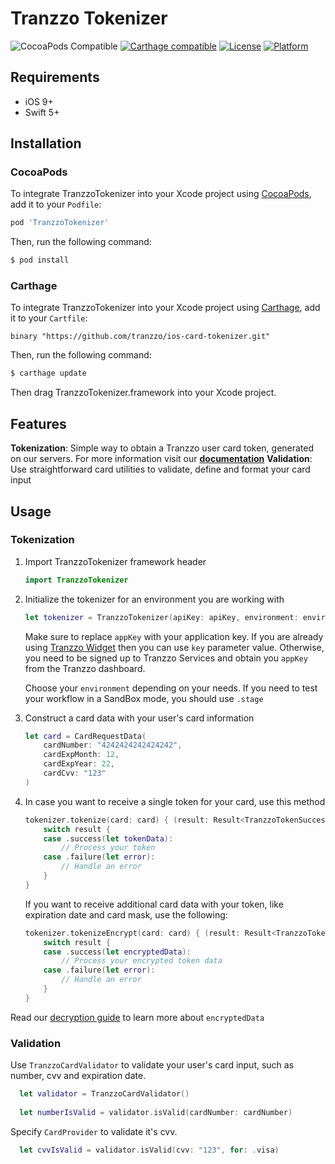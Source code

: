 #  Tranzzo Tokenizer

![CocoaPods Compatible](https://img.shields.io/cocoapods/v/TranzzoTokenizer.svg)
[![Carthage compatible](https://img.shields.io/badge/Carthage-compatible-4BC51D.svg?style=flat)](https://github.com/Carthage/Carthage)
[![License](https://img.shields.io/cocoapods/l/TranzzoTokenizer.svg?style=flat)](https://github.com/tranzzo/ios-card-tokenizer/blob/dev/LICENSE)
[![Platform](https://img.shields.io/cocoapods/p/TranzzoTokenizer.svg?style=flat)](https://github.com/tranzzo/ios-card-tokenizer#)

## Requirements

- iOS 9+
- Swift 5+

## Installation

### CocoaPods

To integrate TranzzoTokenizer into your Xcode project using [CocoaPods](https://cocoapods.org), add it to your `Podfile`:

```ruby
pod 'TranzzoTokenizer'
```

Then, run the following command:

```bash
$ pod install
```

### Carthage

To integrate TranzzoTokenizer into your Xcode project using [Carthage](https://github.com/Carthage/Carthage), add it to your `Cartfile`:

```
binary "https://github.com/tranzzo/ios-card-tokenizer.git"
```

Then, run the following command:

```bash
$ carthage update
```

Then drag TranzzoTokenizer.framework into your Xcode project.

## Features

**Tokenization**: Simple way to obtain a Tranzzo user card token, generated on our servers.
    For more information visit our [**documentation**](https://cdn.tranzzo.com/tranzzo-api/index.html)
**Validation**: Use straightforward card utilities to validate, define and format your card input

## Usage

### Tokenization

1. Import TranzzoTokenizer framework header

    ```swift
    import TranzzoTokenizer
    ```

2. Initialize the tokenizer for an environment you are working with
    
    ```swift
    let tokenizer = TranzzoTokenizer(apiKey: apiKey, environment: environment)
    ```
    Make sure to replace `appKey` with your application key. 
    If you are already using [Tranzzo Widget](https://cdn.tranzzo.com/tranzzo-api/index.html#widget-checkout) then you can use `key` parameter value.
    Otherwise, you need to be signed up to Tranzzo Services and obtain you `appKey` from the Tranzzo dashboard.
    
    Choose your `environment` depending on your needs. If you need to test your workflow in a SandBox mode, you should use `.stage`
    
3. Construct a card data with your user's card information
    
    ```swift
    let card = CardRequestData(
        cardNumber: "4242424242424242",
        cardExpMonth: 12,
        cardExpYear: 22,
        cardCvv: "123"
    )
    ```
    
4. 
    In case you want to receive a single token for your card, use this method 

    ```swift
    tokenizer.tokenize(card: card) { (result: Result<TranzzoTokenSuccess, TranzzoError>) in
        switch result {
        case .success(let tokenData):
            // Process your token
        case .failure(let error):
            // Handle an error
        }
    }
    ```
    If you want to receive additional card data with your token, like expiration date and card mask, use the following:

    ```swift
    tokenizer.tokenizeEncrypt(card: card) { (result: Result<TranzzoTokenDataSuccess, TranzzoError>) in
        switch result {
        case .success(let encryptedData):
            // Process your encrypted token data
        case .failure(let error):
            // Handle an error
        }
    }
    ```
Read our [decryption guide](https://github.com/tranzzo/ios-card-tokenizer/blob/dev/DecryptionGuide.md) to learn more about `encryptedData`

### Validation

Use `TranzzoCardValidator` to validate your user's card input, such as number, cvv and expiration date.

```swift
  let validator = TranzzoCardValidator()
  
  let numberIsValid = validator.isValid(cardNumber: cardNumber)
```

Specify `CardProvider` to validate it's cvv.

```swift
  let cvvIsValid = validator.isValid(cvv: "123", for: .visa)
```

